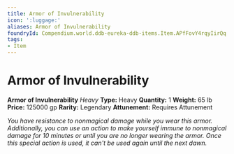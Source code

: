 ```yaml
---
title: Armor of Invulnerability
icon: ':luggage:'
aliases: Armor of Invulnerability
foundryId: Compendium.world.ddb-eureka-ddb-items.Item.APfFovY4rqyIirQq
tags:
- Item
---
```


# Armor of Invulnerability

**Armor of Invulnerability**
_Heavy_
**Type:** Heavy
**Quantity:** 1
**Weight:** 65 lb
**Price:** 125000 gp
**Rarity:** Legendary
**Attunement:** Requires Attunement

*You have resistance to nonmagical damage while you wear this armor. Additionally, you can use an action to make yourself immune to nonmagical damage for 10 minutes or until you are no longer wearing the armor. Once this special action is used, it can't be used again until the next dawn.*
